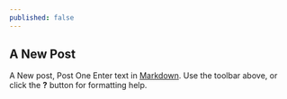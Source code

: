 ```yaml
---
published: false
---
```


## A New Post
A New post, Post One
Enter text in [Markdown](http://daringfireball.net/projects/markdown/). Use the toolbar above, or click the **?** button for formatting help.
